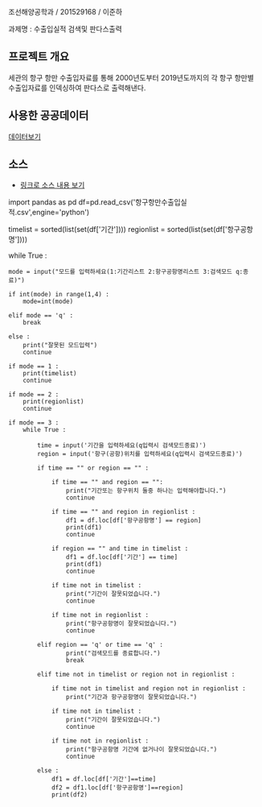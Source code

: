 
조선해양공학과 / 201529168 / 이준하

과제명 : 수출입실적 검색및 판다스출력

## 프로젝트 개요
세관의 항구 항만 수출입자료를 통해 2000년도부터 2019년도까지의 각 항구 항만별 수출입자료를 인덱싱하여 판다스로 출력해낸다.

## 사용한 공공데이터 
[데이터보기](https://github.com/garugon12/python-work/blob/master/%ED%95%AD%EA%B5%AC%ED%95%AD%EB%A7%8C%EC%88%98%EC%B6%9C%EC%9E%85%EC%8B%A4%EC%A0%81.csv)

## 소스
* [링크로 소스 내용 보기](https://github.com/garugon12/python-work/blob/master/%EA%B8%B0%EB%A7%90%EA%B3%BC%EC%A0%9C.py) 

import pandas as pd
df=pd.read_csv('항구항만수출입실적.csv',engine='python')

timelist = sorted(list(set(df['기간'])))
regionlist = sorted(list(set(df['항구공항명'])))

while True :

    mode = input("모드를 입력하세요(1:기간리스트 2:항구공항명리스트 3:검색모드 q:종료)")

    if int(mode) in range(1,4) :
        mode=int(mode)

    elif mode == 'q' :
        break

    else :
        print("잘못된 모드입력")
        continue

    if mode == 1 :
        print(timelist)
        continue

    if mode == 2 :
        print(regionlist)
        continue

    if mode == 3 :
        while True :

            time = input('기간을 입력하세요(q입력시 검색모드종료)')
            region = input('항구(공항)위치를 입력하세요(q입력시 검색모드종료)')

            if time == "" or region == "" :

                if time == "" and region == "":
                    print("기간또는 항구위치 둘중 하나는 입력해야합니다.")
                    continue

                if time == "" and region in regionlist :
                    df1 = df.loc[df['항구공항명'] == region]
                    print(df1)
                    continue

                if region == "" and time in timelist :
                    df1 = df.loc[df['기간'] == time]
                    print(df1)
                    continue

                if time not in timelist :
                    print("기간이 잘못되었습니다.")
                    continue

                if time not in regionlist :
                    print("항구공항명이 잘못되었습니다.")
                    continue

            elif region == 'q' or time == 'q' :
                    print("검색모드를 종료합니다.")
                    break

            elif time not in timelist or region not in regionlist :

                if time not in timelist and region not in regionlist :
                    print("기간과 항구공항명이 잘못되었습니다.")

                if time not in timelist :
                    print("기간이 잘못되었습니다.")
                    continue

                if time not in regionlist :
                    print("항구공항명 기간에 없거나이 잘못되었습니다.")
                    continue

            else :
                df1 = df.loc[df['기간']==time]
                df2 = df1.loc[df['항구공항명']==region]
                print(df2)
